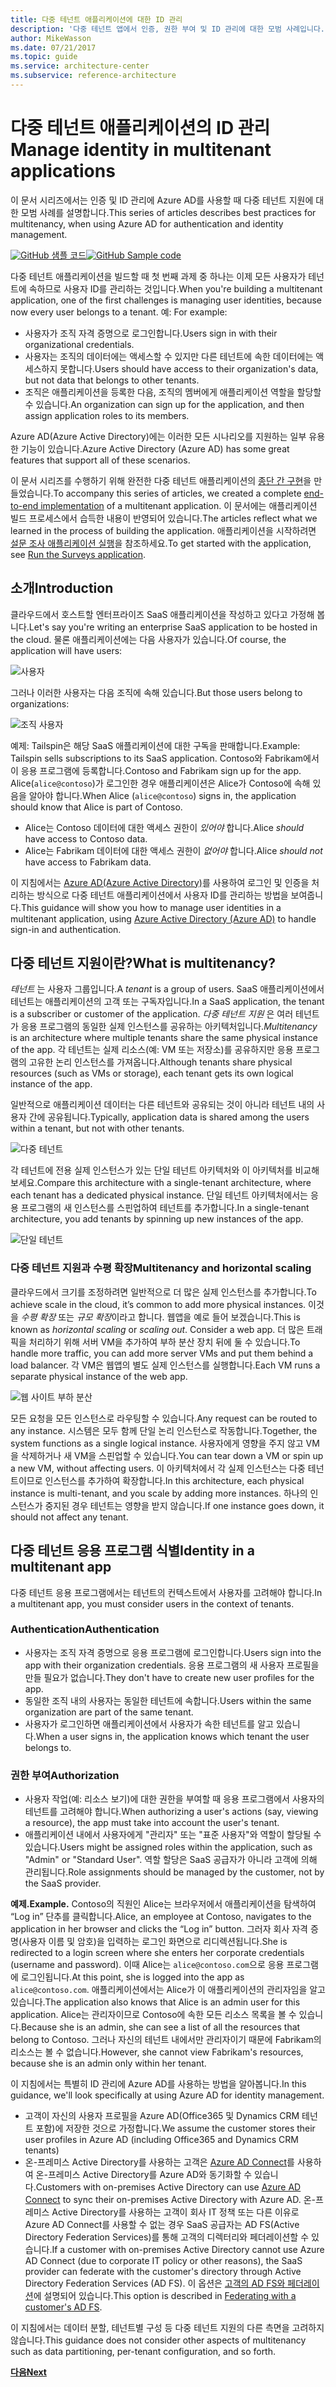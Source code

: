 ```yaml
---
title: 다중 테넌트 애플리케이션에 대한 ID 관리
description: '다중 테넌트 앱에서 인증, 권한 부여 및 ID 관리에 대한 모범 사례입니다.'
author: MikeWasson
ms.date: 07/21/2017
ms.topic: guide
ms.service: architecture-center
ms.subservice: reference-architecture
---
```


# <a name="manage-identity-in-multitenant-applications"></a><span data-ttu-id="acb28-103">다중 테넌트 애플리케이션의 ID 관리</span><span class="sxs-lookup"><span data-stu-id="acb28-103">Manage identity in multitenant applications</span></span>

<span data-ttu-id="acb28-104">이 문서 시리즈에서는 인증 및 ID 관리에 Azure AD를 사용할 때 다중 테넌트 지원에 대한 모범 사례를 설명합니다.</span><span class="sxs-lookup"><span data-stu-id="acb28-104">This series of articles describes best practices for multitenancy, when using Azure AD for authentication and identity management.</span></span>

<span data-ttu-id="acb28-105">[![GitHub](../_images/github.png) 샘플 코드][sample-application]</span><span class="sxs-lookup"><span data-stu-id="acb28-105">[![GitHub](../_images/github.png) Sample code][sample-application]</span></span>

<span data-ttu-id="acb28-106">다중 테넌트 애플리케이션을 빌드할 때 첫 번째 과제 중 하나는 이제 모든 사용자가 테넌트에 속하므로 사용자 ID를 관리하는 것입니다.</span><span class="sxs-lookup"><span data-stu-id="acb28-106">When you're building a multitenant application, one of the first challenges is managing user identities, because now every user belongs to a tenant.</span></span> <span data-ttu-id="acb28-107">예: </span><span class="sxs-lookup"><span data-stu-id="acb28-107">For example:</span></span>

- <span data-ttu-id="acb28-108">사용자가 조직 자격 증명으로 로그인합니다.</span><span class="sxs-lookup"><span data-stu-id="acb28-108">Users sign in with their organizational credentials.</span></span>
- <span data-ttu-id="acb28-109">사용자는 조직의 데이터에는 액세스할 수 있지만 다른 테넌트에 속한 데이터에는 액세스하지 못합니다.</span><span class="sxs-lookup"><span data-stu-id="acb28-109">Users should have access to their organization's data, but not data that belongs to other tenants.</span></span>
- <span data-ttu-id="acb28-110">조직은 애플리케이션을 등록한 다음, 조직의 멤버에게 애플리케이션 역할을 할당할 수 있습니다.</span><span class="sxs-lookup"><span data-stu-id="acb28-110">An organization can sign up for the application, and then assign application roles to its members.</span></span>

<span data-ttu-id="acb28-111">Azure AD(Azure Active Directory)에는 이러한 모든 시나리오를 지원하는 일부 유용한 기능이 있습니다.</span><span class="sxs-lookup"><span data-stu-id="acb28-111">Azure Active Directory (Azure AD) has some great features that support all of these scenarios.</span></span>

<span data-ttu-id="acb28-112">이 문서 시리즈를 수행하기 위해 완전한 다중 테넌트 애플리케이션의 [종단 간 구현][sample-application]을 만들었습니다.</span><span class="sxs-lookup"><span data-stu-id="acb28-112">To accompany this series of articles, we created a complete [end-to-end implementation][sample-application] of a multitenant application.</span></span> <span data-ttu-id="acb28-113">이 문서에는 애플리케이션 빌드 프로세스에서 습득한 내용이 반영되어 있습니다.</span><span class="sxs-lookup"><span data-stu-id="acb28-113">The articles reflect what we learned in the process of building the application.</span></span> <span data-ttu-id="acb28-114">애플리케이션을 시작하려면 [설문 조사 애플리케이션 실행][running-the-app]을 참조하세요.</span><span class="sxs-lookup"><span data-stu-id="acb28-114">To get started with the application, see [Run the Surveys application][running-the-app].</span></span>

## <a name="introduction"></a><span data-ttu-id="acb28-115">소개</span><span class="sxs-lookup"><span data-stu-id="acb28-115">Introduction</span></span>

<span data-ttu-id="acb28-116">클라우드에서 호스트할 엔터프라이즈 SaaS 애플리케이션을 작성하고 있다고 가정해 봅니다.</span><span class="sxs-lookup"><span data-stu-id="acb28-116">Let's say you're writing an enterprise SaaS application to be hosted in the cloud.</span></span> <span data-ttu-id="acb28-117">물론 애플리케이션에는 다음 사용자가 있습니다.</span><span class="sxs-lookup"><span data-stu-id="acb28-117">Of course, the application will have users:</span></span>

![사용자](./images/users.png)

<span data-ttu-id="acb28-119">그러나 이러한 사용자는 다음 조직에 속해 있습니다.</span><span class="sxs-lookup"><span data-stu-id="acb28-119">But those users belong to organizations:</span></span>

![조직 사용자](./images/org-users.png)

<span data-ttu-id="acb28-121">예제: Tailspin은 해당 SaaS 애플리케이션에 대한 구독을 판매합니다.</span><span class="sxs-lookup"><span data-stu-id="acb28-121">Example: Tailspin sells subscriptions to its SaaS application.</span></span> <span data-ttu-id="acb28-122">Contoso와 Fabrikam에서 이 응용 프로그램에 등록합니다.</span><span class="sxs-lookup"><span data-stu-id="acb28-122">Contoso and Fabrikam sign up for the app.</span></span> <span data-ttu-id="acb28-123">Alice(`alice@contoso`)가 로그인한 경우 애플리케이션은 Alice가 Contoso에 속해 있음을 알아야 합니다.</span><span class="sxs-lookup"><span data-stu-id="acb28-123">When Alice (`alice@contoso`) signs in, the application should know that Alice is part of Contoso.</span></span>

- <span data-ttu-id="acb28-124">Alice는 Contoso 데이터에 대한 액세스 권한이 *있어야* 합니다.</span><span class="sxs-lookup"><span data-stu-id="acb28-124">Alice *should* have access to Contoso data.</span></span>
- <span data-ttu-id="acb28-125">Alice는 Fabrikam 데이터에 대한 액세스 권한이 *없어야* 합니다.</span><span class="sxs-lookup"><span data-stu-id="acb28-125">Alice *should not* have access to Fabrikam data.</span></span>

<span data-ttu-id="acb28-126">이 지침에서는 [Azure AD(Azure Active Directory)](/azure/active-directory)를 사용하여 로그인 및 인증을 처리하는 방식으로 다중 테넌트 애플리케이션에서 사용자 ID를 관리하는 방법을 보여줍니다.</span><span class="sxs-lookup"><span data-stu-id="acb28-126">This guidance will show you how to manage user identities in a multitenant application, using [Azure Active Directory (Azure AD)](/azure/active-directory) to handle sign-in and authentication.</span></span>

<!-- markdownlint-disable MD026 -->

## <a name="what-is-multitenancy"></a><span data-ttu-id="acb28-127">다중 테넌트 지원이란?</span><span class="sxs-lookup"><span data-stu-id="acb28-127">What is multitenancy?</span></span>

<!-- markdownlint-enable MD026 -->

<span data-ttu-id="acb28-128">*테넌트* 는 사용자 그룹입니다.</span><span class="sxs-lookup"><span data-stu-id="acb28-128">A *tenant* is a group of users.</span></span> <span data-ttu-id="acb28-129">SaaS 애플리케이션에서 테넌트는 애플리케이션의 고객 또는 구독자입니다.</span><span class="sxs-lookup"><span data-stu-id="acb28-129">In a SaaS application, the tenant is a subscriber or customer of the application.</span></span> <span data-ttu-id="acb28-130">*다중 테넌트 지원* 은 여러 테넌트가 응용 프로그램의 동일한 실제 인스턴스를 공유하는 아키텍처입니다.</span><span class="sxs-lookup"><span data-stu-id="acb28-130">*Multitenancy* is an architecture where multiple tenants share the same physical instance of the app.</span></span> <span data-ttu-id="acb28-131">각 테넌트는 실제 리소스(예: VM 또는 저장소)를 공유하지만 응용 프로그램의 고유한 논리 인스턴스를 가져옵니다.</span><span class="sxs-lookup"><span data-stu-id="acb28-131">Although tenants share physical resources (such as VMs or storage), each tenant gets its own logical instance of the app.</span></span>

<span data-ttu-id="acb28-132">일반적으로 애플리케이션 데이터는 다른 테넌트와 공유되는 것이 아니라 테넌트 내의 사용자 간에 공유됩니다.</span><span class="sxs-lookup"><span data-stu-id="acb28-132">Typically, application data is shared among the users within a tenant, but not with other tenants.</span></span>

![다중 테넌트](./images/multitenant.png)

<span data-ttu-id="acb28-134">각 테넌트에 전용 실제 인스턴스가 있는 단일 테넌트 아키텍처와 이 아키텍처를 비교해 보세요.</span><span class="sxs-lookup"><span data-stu-id="acb28-134">Compare this architecture with a single-tenant architecture, where each tenant has a dedicated physical instance.</span></span> <span data-ttu-id="acb28-135">단일 테넌트 아키텍처에서는 응용 프로그램의 새 인스턴스를 스핀업하여 테넌트를 추가합니다.</span><span class="sxs-lookup"><span data-stu-id="acb28-135">In a single-tenant architecture, you add tenants by spinning up new instances of the app.</span></span>

![단일 테넌트](./images/single-tenant.png)

### <a name="multitenancy-and-horizontal-scaling"></a><span data-ttu-id="acb28-137">다중 테넌트 지원과 수평 확장</span><span class="sxs-lookup"><span data-stu-id="acb28-137">Multitenancy and horizontal scaling</span></span>

<span data-ttu-id="acb28-138">클라우드에서 크기를 조정하려면 일반적으로 더 많은 실제 인스턴스를 추가합니다.</span><span class="sxs-lookup"><span data-stu-id="acb28-138">To achieve scale in the cloud, it’s common to add more physical instances.</span></span> <span data-ttu-id="acb28-139">이것을 *수평 확장* 또는 *규모 확장*이라고 합니다. 웹앱을 예로 들어 보겠습니다.</span><span class="sxs-lookup"><span data-stu-id="acb28-139">This is known as *horizontal scaling* or *scaling out*. Consider a web app.</span></span> <span data-ttu-id="acb28-140">더 많은 트래픽을 처리하기 위해 서버 VM을 추가하여 부하 분산 장치 뒤에 둘 수 있습니다.</span><span class="sxs-lookup"><span data-stu-id="acb28-140">To handle more traffic, you can add more server VMs and put them behind a load balancer.</span></span> <span data-ttu-id="acb28-141">각 VM은 웹앱의 별도 실제 인스턴스를 실행합니다.</span><span class="sxs-lookup"><span data-stu-id="acb28-141">Each VM runs a separate physical instance of the web app.</span></span>

![웹 사이트 부하 분산](./images/load-balancing.png)

<span data-ttu-id="acb28-143">모든 요청을 모든 인스턴스로 라우팅할 수 있습니다.</span><span class="sxs-lookup"><span data-stu-id="acb28-143">Any request can be routed to any instance.</span></span> <span data-ttu-id="acb28-144">시스템은 모두 함께 단일 논리 인스턴스로 작동합니다.</span><span class="sxs-lookup"><span data-stu-id="acb28-144">Together, the system functions as a single logical instance.</span></span> <span data-ttu-id="acb28-145">사용자에게 영향을 주지 않고 VM을 삭제하거나 새 VM을 스핀업할 수 있습니다.</span><span class="sxs-lookup"><span data-stu-id="acb28-145">You can tear down a VM or spin up a new VM, without affecting users.</span></span> <span data-ttu-id="acb28-146">이 아키텍처에서 각 실제 인스턴스는 다중 테넌트이므로 인스턴스를 추가하여 확장합니다.</span><span class="sxs-lookup"><span data-stu-id="acb28-146">In this architecture, each physical instance is multi-tenant, and you scale by adding more instances.</span></span> <span data-ttu-id="acb28-147">하나의 인스턴스가 중지된 경우 테넌트는 영향을 받지 않습니다.</span><span class="sxs-lookup"><span data-stu-id="acb28-147">If one instance goes down, it should not affect any tenant.</span></span>

## <a name="identity-in-a-multitenant-app"></a><span data-ttu-id="acb28-148">다중 테넌트 응용 프로그램 식별</span><span class="sxs-lookup"><span data-stu-id="acb28-148">Identity in a multitenant app</span></span>

<span data-ttu-id="acb28-149">다중 테넌트 응용 프로그램에서는 테넌트의 컨텍스트에서 사용자를 고려해야 합니다.</span><span class="sxs-lookup"><span data-stu-id="acb28-149">In a multitenant app, you must consider users in the context of tenants.</span></span>

### <a name="authentication"></a><span data-ttu-id="acb28-150">Authentication</span><span class="sxs-lookup"><span data-stu-id="acb28-150">Authentication</span></span>

- <span data-ttu-id="acb28-151">사용자는 조직 자격 증명으로 응용 프로그램에 로그인합니다.</span><span class="sxs-lookup"><span data-stu-id="acb28-151">Users sign into the app with their organization credentials.</span></span> <span data-ttu-id="acb28-152">응용 프로그램의 새 사용자 프로필을 만들 필요가 없습니다.</span><span class="sxs-lookup"><span data-stu-id="acb28-152">They don't have to create new user profiles for the app.</span></span>
- <span data-ttu-id="acb28-153">동일한 조직 내의 사용자는 동일한 테넌트에 속합니다.</span><span class="sxs-lookup"><span data-stu-id="acb28-153">Users within the same organization are part of the same tenant.</span></span>
- <span data-ttu-id="acb28-154">사용자가 로그인하면 애플리케이션에서 사용자가 속한 테넌트를 알고 있습니다.</span><span class="sxs-lookup"><span data-stu-id="acb28-154">When a user signs in, the application knows which tenant the user belongs to.</span></span>

### <a name="authorization"></a><span data-ttu-id="acb28-155">권한 부여</span><span class="sxs-lookup"><span data-stu-id="acb28-155">Authorization</span></span>

- <span data-ttu-id="acb28-156">사용자 작업(예: 리소스 보기)에 대한 권한을 부여할 때 응용 프로그램에서 사용자의 테넌트를 고려해야 합니다.</span><span class="sxs-lookup"><span data-stu-id="acb28-156">When authorizing a user's actions (say, viewing a resource), the app must take into account the user's tenant.</span></span>
- <span data-ttu-id="acb28-157">애플리케이션 내에서 사용자에게 "관리자" 또는 "표준 사용자"와 역할이 할당될 수 있습니다.</span><span class="sxs-lookup"><span data-stu-id="acb28-157">Users might be assigned roles within the application, such as "Admin" or "Standard User".</span></span> <span data-ttu-id="acb28-158">역할 할당은 SaaS 공급자가 아니라 고객에 의해 관리됩니다.</span><span class="sxs-lookup"><span data-stu-id="acb28-158">Role assignments should be managed by the customer, not by the SaaS provider.</span></span>

<span data-ttu-id="acb28-159">**예제.**</span><span class="sxs-lookup"><span data-stu-id="acb28-159">**Example.**</span></span> <span data-ttu-id="acb28-160">Contoso의 직원인 Alice는 브라우저에서 애플리케이션을 탐색하여 “Log in” 단추를 클릭합니다.</span><span class="sxs-lookup"><span data-stu-id="acb28-160">Alice, an employee at Contoso, navigates to the application in her browser and clicks the “Log in” button.</span></span> <span data-ttu-id="acb28-161">그러자 회사 자격 증명(사용자 이름 및 암호)을 입력하는 로그인 화면으로 리디렉션됩니다.</span><span class="sxs-lookup"><span data-stu-id="acb28-161">She is redirected to a login screen where she enters her corporate credentials (username and password).</span></span> <span data-ttu-id="acb28-162">이때 Alice는 `alice@contoso.com`으로 응용 프로그램에 로그인됩니다.</span><span class="sxs-lookup"><span data-stu-id="acb28-162">At this point, she is logged into the app as `alice@contoso.com`.</span></span> <span data-ttu-id="acb28-163">애플리케이션에서는 Alice가 이 애플리케이션의 관리자임을 알고 있습니다.</span><span class="sxs-lookup"><span data-stu-id="acb28-163">The application also knows that Alice is an admin user for this application.</span></span> <span data-ttu-id="acb28-164">Alice는 관리자이므로 Contoso에 속한 모든 리소스 목록을 볼 수 있습니다.</span><span class="sxs-lookup"><span data-stu-id="acb28-164">Because she is an admin, she can see a list of all the resources that belong to Contoso.</span></span> <span data-ttu-id="acb28-165">그러나 자신의 테넌트 내에서만 관리자이기 때문에 Fabrikam의 리소스는 볼 수 없습니다.</span><span class="sxs-lookup"><span data-stu-id="acb28-165">However, she cannot view Fabrikam's resources, because she is an admin only within her tenant.</span></span>

<span data-ttu-id="acb28-166">이 지침에서는 특별히 ID 관리에 Azure AD를 사용하는 방법을 알아봅니다.</span><span class="sxs-lookup"><span data-stu-id="acb28-166">In this guidance, we'll look specifically at using Azure AD for identity management.</span></span>

- <span data-ttu-id="acb28-167">고객이 자신의 사용자 프로필을 Azure AD(Office365 및 Dynamics CRM 테넌트 포함)에 저장한 것으로 가정합니다.</span><span class="sxs-lookup"><span data-stu-id="acb28-167">We assume the customer stores their user profiles in Azure AD (including Office365 and Dynamics CRM tenants)</span></span>
- <span data-ttu-id="acb28-168">온-프레미스 Active Directory를 사용하는 고객은 [Azure AD Connect](/azure/active-directory/hybrid/whatis-hybrid-identity)를 사용하여 온-프레미스 Active Directory를 Azure AD와 동기화할 수 있습니다.</span><span class="sxs-lookup"><span data-stu-id="acb28-168">Customers with on-premises Active Directory can use [Azure AD Connect](/azure/active-directory/hybrid/whatis-hybrid-identity) to sync their on-premises Active Directory with Azure AD.</span></span> <span data-ttu-id="acb28-169">온-프레미스 Active Directory를 사용하는 고객이 회사 IT 정책 또는 다른 이유로 Azure AD Connect를 사용할 수 없는 경우 SaaS 공급자는 AD FS(Active Directory Federation Services)를 통해 고객의 디렉터리와 페더레이션할 수 있습니다.</span><span class="sxs-lookup"><span data-stu-id="acb28-169">If a customer with on-premises Active Directory cannot use Azure AD Connect (due to corporate IT policy or other reasons), the SaaS provider can federate with the customer's directory through Active Directory Federation Services (AD FS).</span></span> <span data-ttu-id="acb28-170">이 옵션은 [고객의 AD FS와 페더레이션](adfs.md)에 설명되어 있습니다.</span><span class="sxs-lookup"><span data-stu-id="acb28-170">This option is described in [Federating with a customer's AD FS](adfs.md).</span></span>

<span data-ttu-id="acb28-171">이 지침에서는 데이터 분할, 테넌트별 구성 등 다중 테넌트 지원의 다른 측면을 고려하지 않습니다.</span><span class="sxs-lookup"><span data-stu-id="acb28-171">This guidance does not consider other aspects of multitenancy such as data partitioning, per-tenant configuration, and so forth.</span></span>

[<span data-ttu-id="acb28-172">**다음**</span><span class="sxs-lookup"><span data-stu-id="acb28-172">**Next**</span></span>](./tailspin.md)

<!-- links -->

[sample-application]: https://github.com/mspnp/multitenant-saas-guidance
[running-the-app]: ./run-the-app.md
